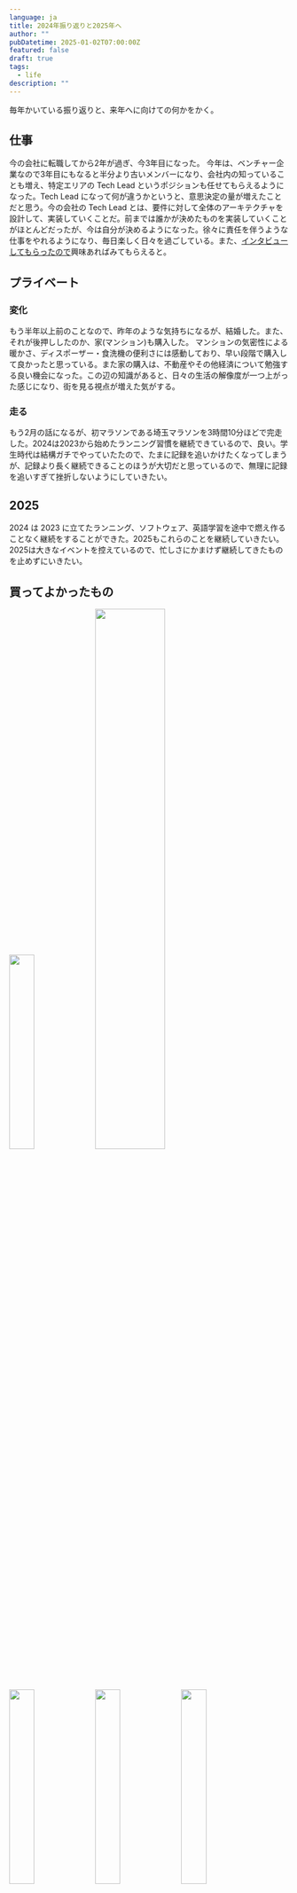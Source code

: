```yaml
---
language: ja
title: 2024年振り返りと2025年へ
author: ""
pubDatetime: 2025-01-02T07:00:00Z
featured: false
draft: true
tags:
  - life
description: ""
---
```


毎年かいている振り返りと、来年へに向けての何かをかく。

## 仕事

今の会社に転職してから2年が過ぎ、今3年目になった。
今年は、ベンチャー企業なので3年目にもなると半分より古いメンバーになり、会社内の知っていることも増え、特定エリアの Tech Lead というポジションも任せてもらえるようになった。Tech Lead になって何が違うかというと、意思決定の量が増えたことだと思う。今の会社の Tech Lead とは、要件に対して全体のアーキテクチャを設計して、実装していくことだ。前までは誰かが決めたものを実装していくことがほとんどだったが、今は自分が決めるようになった。徐々に責任を伴うような仕事をやれるようになり、毎日楽しく日々を過ごしている。また、[インタビューしてもらったので](https://www.wantedly.com/companies/company_581738/post_articles/937956)興味あればみてもらえると。

## プライベート

### 変化

もう半年以上前のことなので、昨年のような気持ちになるが、結婚した。また、それが後押ししたのか、家(マンション)も購入した。
マンションの気密性による暖かさ、ディスポーザー・食洗機の便利さには感動しており、早い段階で購入して良かったと思っている。また家の購入は、不動産やその他経済について勉強する良い機会になった。この辺の知識があると、日々の生活の解像度が一つ上がった感じになり、街を見る視点が増えた気がする。

### 走る

もう2月の話になるが、初マラソンである埼玉マラソンを3時間10分ほどで完走した。2024は2023から始めたランニング習慣を継続できているので、良い。学生時代は結構ガチでやっていたたので、たまに記録を追いかけたくなってしまうが、記録より長く継続できることのほうが大切だと思っているので、無理に記録を追いすぎて挫折しないようにしていきたい。

## 2025

2024 は 2023 に立てたランニング、ソフトウェア、英語学習を途中で燃え作ることなく継続をすることができた。2025もこれらのことを継続していきたい。2025は大きなイベントを控えているので、忙しさにかまけず継続してきたものを止めずにいきたい。

## 買ってよかったもの

<img src="/assets/images/contents/2024-2025/img_1.jpeg" width="30%">
<img src="/assets/images/contents/2024-2025/img_2.jpg" width="50%">
<img src="/assets/images/contents/2024-2025/img_3.jpeg" width="30%">
<img src="/assets/images/contents/2024-2025/img_4.jpeg" width="30%">
<img src="/assets/images/contents/2024-2025/img_6.jpeg" width="30%">
<img src="/assets/images/contents/2024-2025/img_7.jpeg" width="30%">
<img src="/assets/images/contents/2024-2025/img_8.jpeg" width="30%">
<img src="/assets/images/contents/2024-2025/img_9.jpeg" width="30%">
<img src="/assets/images/contents/2024-2025/img_10.jpeg" width="30%">
<img src="/assets/images/contents/2024-2025/img_11.jpeg" width="30%">
